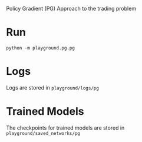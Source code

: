 Policy Gradient (PG) Approach to the trading problem

# Run
`python -m playground.pg.pg`

# Logs
Logs are stored in `playground/logs/pg`

# Trained Models
The checkpoints for trained models are stored in `playground/saved_networks/pg`